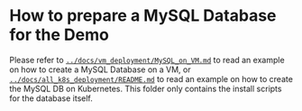How to prepare a MySQL Database for the Demo
============================================

Please refer to [`../docs/vm_deployment/MySQL_on_VM.md`](../docs/vm_deployment/MySQL_on_VM.md) to read an example on how to create a MySQL Database on a VM, or [`../docs/all_k8s_deployment/README.md`](../docs/all_k8s_deployment/README.md) to read an example on how to create the MySQL DB on Kubernetes.
This folder only contains the install scripts for the database itself.




